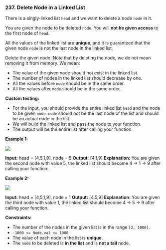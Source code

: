 ### 237\. Delete Node in a Linked List

There is a singly-linked list `head` and we want to delete a node `node` in it.

You are given the node to be deleted `node`. You will **not be given access** to the first node of `head`.

All the values of the linked list are **unique**, and it is guaranteed that the given node `node` is not the last node in the linked list.

Delete the given node. Note that by deleting the node, we do not mean removing it from memory. We mean:

*   The value of the given node should not exist in the linked list.
*   The number of nodes in the linked list should decrease by one.
*   All the values before `node` should be in the same order.
*   All the values after `node` should be in the same order.

**Custom testing:**

*   For the input, you should provide the entire linked list `head` and the node to be given `node`. `node` should not be the last node of the list and should be an actual node in the list.
*   We will build the linked list and pass the node to your function.
*   The output will be the entire list after calling your function.

**Example 1:**

![](https://assets.leetcode.com/uploads/2020/09/01/node1.jpg)

**Input:** head = \[4,5,1,9\], node = 5
**Output:** \[4,1,9\]
**Explanation:** You are given the second node with value 5, the linked list should become 4 -> 1 -> 9 after calling your function.

**Example 2:**

![](https://assets.leetcode.com/uploads/2020/09/01/node2.jpg)

**Input:** head = \[4,5,1,9\], node = 1
**Output:** \[4,5,9\]
**Explanation:** You are given the third node with value 1, the linked list should become 4 -> 5 -> 9 after calling your function.

**Constraints:**

*   The number of the nodes in the given list is in the range `[2, 1000]`.
*   `-1000 <= Node.val <= 1000`
*   The value of each node in the list is **unique**.
*   The `node` to be deleted is **in the list** and is **not a tail** node.
